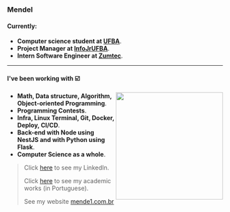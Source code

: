 ### Mendel

#### Currently:
* **Computer science student at [UFBA](https://bcc.ufba.br)**.
* **Project Manager at [InfoJrUFBA](https://infojr.com.br)**.
* **Intern Software Engineer at [Zumtec](https://zumtec.com.br)**.

---

#### I've been working with :ballot_box_with_check:
<img src="mind.svg" width="250" align="right">

- **Math, Data structure, Algorithm, Object-oriented Programming**.
- **Programming Contests**.
- **Infra, Linux Terminal, Git, Docker, Deploy, CI/CD**.
- **Back-end with Node using NestJS and with Python using Flask**.
- **Computer Science as a whole**.

> Click [here](https://www.linkedin.com/in/gustavo-mendel) to see my LinkedIn.
> 
> Click [here](https://github.com/mende1/projetos-da-faculdade) to see my academic works (in Portuguese).
> 
> See my website [mende1.com.br](https://mende1.com.br)
